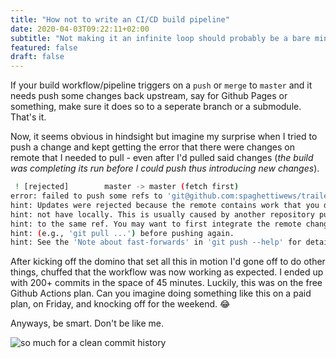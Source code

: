 ```yaml
---
title: "How not to write an CI/CD build pipeline"
date: 2020-04-03T09:22:11+02:00
subtitle: "Not making it an infinite loop should probably be a bare minimum requirement."
featured: false
draft: false
---
```


If your build workflow/pipeline triggers on a `push` or `merge` to `master` and it needs push some changes back upstream, say for Github Pages or something, make sure it does so to a seperate branch or a submodule. That's it.

Now, it seems obvious in hindsight but imagine my surprise when I tried to push a change and kept getting the error that there were changes on remote that I needed to pull - even after I'd pulled said changes (_the build was completing its run before I could push thus introducing new changes_).

```bash
 ! [rejected]        master -> master (fetch first)
error: failed to push some refs to 'git@github.com:spaghettiwews/trailers.git'
hint: Updates were rejected because the remote contains work that you do
hint: not have locally. This is usually caused by another repository pushing
hint: to the same ref. You may want to first integrate the remote changes
hint: (e.g., 'git pull ...') before pushing again.
hint: See the 'Note about fast-forwards' in 'git push --help' for details.
```

After kicking off the domino that set all this in motion I'd gone off to do other things, chuffed that the workflow was now working as expected. I ended up with 200+ commits in the space of 45 minutes. Luckily, this was on the free Github Actions plan. Can you imagine doing something like this on a paid plan, on Friday, and knocking off for the weekend. 😂

Anyways, be smart. Don't be like me.

![so much for a clean commit history](/images/Screenshot_2020-04-03-spaghettiwews-trailers.png)
